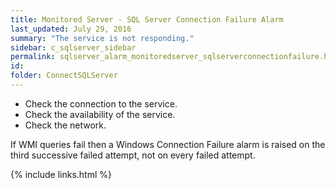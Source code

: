 ```yaml
---
title: ﻿Monitored Server - SQL Server Connection Failure Alarm
last_updated: July 29, 2016
summary: "The service is not responding."
sidebar: c_sqlserver_sidebar
permalink: sqlserver_alarm_monitoredserver_sqlserverconnectionfailure.html
id:
folder: ConnectSQLServer
---
```



* Check the connection to the service.
* Check the availability of the service.
* Check the network.

If WMI queries fail then a Windows Connection Failure alarm is raised on the third successive failed attempt, not on every failed attempt.


{% include links.html %}
